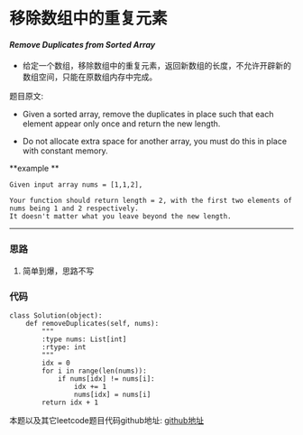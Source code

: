 # 移除数组中的重复元素
#### *Remove Duplicates from Sorted Array*

* 给定一个数组，移除数组中的重复元素，返回新数组的长度，不允许开辟新的数组空间，只能在原数组内存中完成。

题目原文:

* Given a sorted array, remove the duplicates in place such that each element appear only once and return the new length.

* Do not allocate extra space for another array, you must do this in place with constant memory.




**example **
```
Given input array nums = [1,1,2],

Your function should return length = 2, with the first two elements of nums being 1 and 2 respectively.
It doesn't matter what you leave beyond the new length.
```

---

### 思路

1. 简单到爆，思路不写


 
### 代码
```
class Solution(object):
    def removeDuplicates(self, nums):
        """
        :type nums: List[int]
        :rtype: int
        """
        idx = 0
        for i in range(len(nums)):
            if nums[idx] != nums[i]:
                idx += 1
                nums[idx] = nums[i]
        return idx + 1
```
本题以及其它leetcode题目代码github地址: [github地址](https://github.com/SherlockUnknowEn/leetcode)